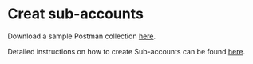 # Creat sub-accounts

Download a sample Postman collection [here](../../../Postman\_collections/Subaccounts).

Detailed instructions on how to create Sub-accounts can be found [here](../sub-accounts.md).
